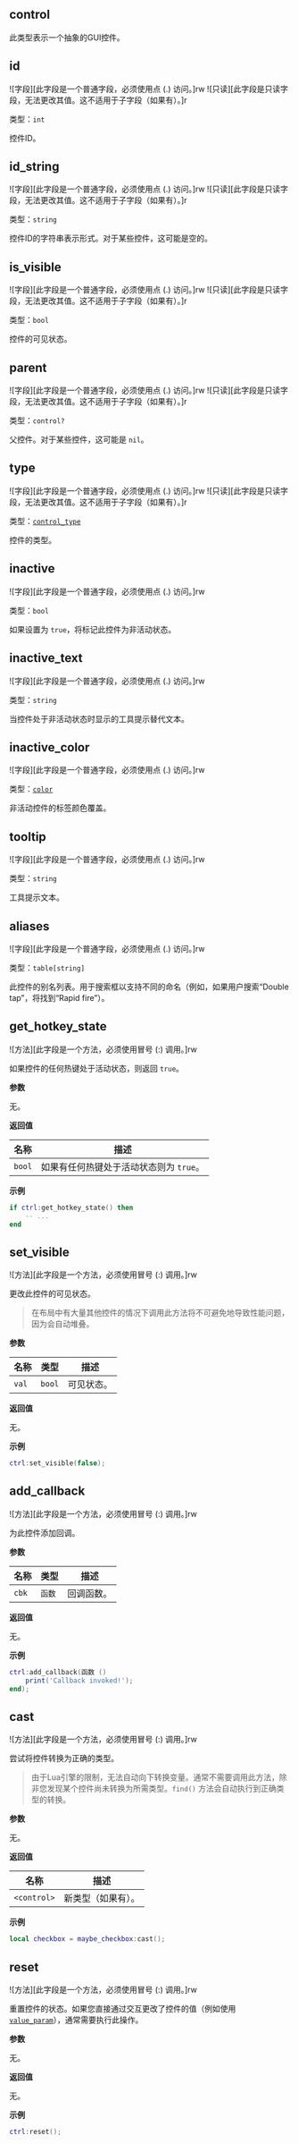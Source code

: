 ## control

此类型表示一个抽象的GUI控件。

## id

![字段][此字段是一个普通字段，必须使用点 (.) 访问。]rw
![只读][此字段是只读字段，无法更改其值。这不适用于子字段（如果有）。]r

类型：`int`

控件ID。

## id_string

![字段][此字段是一个普通字段，必须使用点 (.) 访问。]rw
![只读][此字段是只读字段，无法更改其值。这不适用于子字段（如果有）。]r

类型：`string`

控件ID的字符串表示形式。对于某些控件，这可能是空的。

## is_visible

![字段][此字段是一个普通字段，必须使用点 (.) 访问。]rw
![只读][此字段是只读字段，无法更改其值。这不适用于子字段（如果有）。]r

类型：`bool`

控件的可见状态。

## parent

![字段][此字段是一个普通字段，必须使用点 (.) 访问。]rw
![只读][此字段是只读字段，无法更改其值。这不适用于子字段（如果有）。]r

类型：`control?`

父控件。对于某些控件，这可能是 `nil`。

## type

![字段][此字段是一个普通字段，必须使用点 (.) 访问。]rw
![只读][此字段是只读字段，无法更改其值。这不适用于子字段（如果有）。]r

类型：[`control_type`](/api/gui/control/control-type "此枚举确定当前控件的类型。")

控件的类型。

## inactive

![字段][此字段是一个普通字段，必须使用点 (.) 访问。]rw

类型：`bool`

如果设置为 `true`，将标记此控件为非活动状态。

## inactive_text

![字段][此字段是一个普通字段，必须使用点 (.) 访问。]rw

类型：`string`

当控件处于非活动状态时显示的工具提示替代文本。

## inactive_color

![字段][此字段是一个普通字段，必须使用点 (.) 访问。]rw

类型：[`color`](/api/draw/common-types/color "此类型是在渲染系统中使用的颜色。")

非活动控件的标签颜色覆盖。

## tooltip

![字段][此字段是一个普通字段，必须使用点 (.) 访问。]rw

类型：`string`

工具提示文本。

## aliases

![字段][此字段是一个普通字段，必须使用点 (.) 访问。]rw

类型：`table[string]`

此控件的别名列表。用于搜索框以支持不同的命名（例如，如果用户搜索“Double tap”，将找到“Rapid fire”）。

## get_hotkey_state

![方法][此字段是一个方法，必须使用冒号 (:) 调用。]rw

如果控件的任何热键处于活动状态，则返回 `true`。

**参数**

无。

**返回值**

| 名称 | 描述 |
| ---- | ----------- |
| `bool` | 如果有任何热键处于活动状态则为 `true`。 |

**示例**

```lua
if ctrl:get_hotkey_state() then
    -- ...
end
```

## set_visible

![方法][此字段是一个方法，必须使用冒号 (:) 调用。]rw

更改此控件的可见状态。

> 在布局中有大量其他控件的情况下调用此方法将不可避免地导致性能问题，因为会自动堆叠。

**参数**

| 名称 | 类型 | 描述 |
| ---- | ---- | ----------- |
| `val` | `bool` | 可见状态。 |

**返回值**

无。

**示例**

```lua
ctrl:set_visible(false);
```

## add_callback

![方法][此字段是一个方法，必须使用冒号 (:) 调用。]rw

为此控件添加回调。

**参数**

| 名称 | 类型 | 描述 |
| ---- | ---- | ----------- |
| `cbk` | `函数` | 回调函数。 |

**返回值**

无。

**示例**

```lua
ctrl:add_callback(函数 ()
    print('Callback invoked!');
end);
```

## cast

![方法][此字段是一个方法，必须使用冒号 (:) 调用。]rw

尝试将控件转换为正确的类型。

> 由于Lua引擎的限制，无法自动向下转换变量。通常不需要调用此方法，除非您发现某个控件尚未转换为所需类型。`find()` 方法会自动执行到正确类型的转换。

**参数**

无。

**返回值**

| 名称 | 描述 |
| ---- | ----------- |
| `<control>` | 新类型（如果有）。 |

**示例**

```lua
local checkbox = maybe_checkbox:cast();
```

## reset

![方法][此字段是一个方法，必须使用冒号 (:) 调用。]rw

重置控件的状态。如果您直接通过交互更改了控件的值（例如使用 [`value_param`](/api/gui/control/value-param "此类型表示一些控件类型使用的值数据")），通常需要执行此操作。

**参数**

无。

**返回值**

无。

**示例**

```lua
ctrl:reset();
```
```
